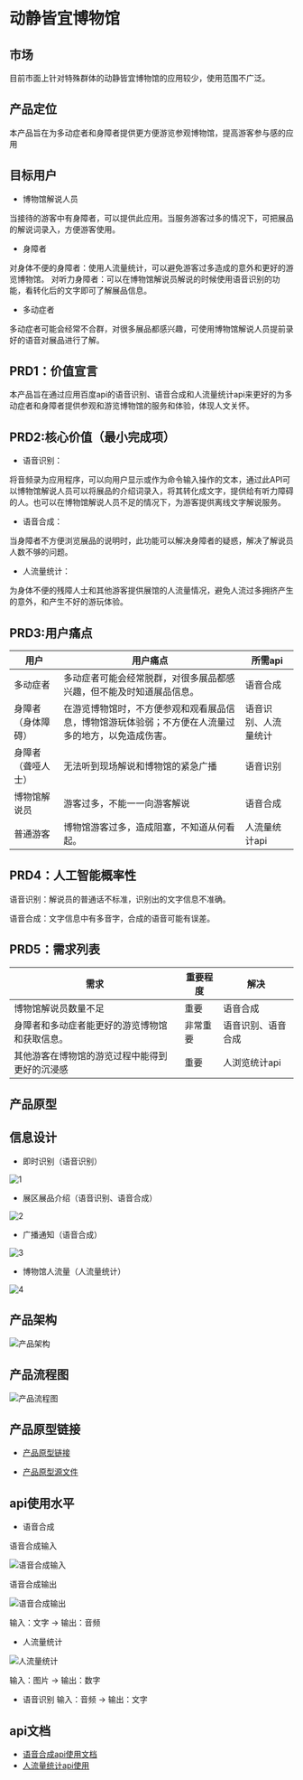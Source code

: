 # 动静皆宜博物馆

## 市场
目前市面上针对特殊群体的动静皆宜博物馆的应用较少，使用范围不广泛。

##  产品定位
本产品旨在为多动症者和身障者提供更方便游览参观博物馆，提高游客参与感的应用

## 目标用户
- 博物馆解说人员

当接待的游客中有身障者，可以提供此应用。当服务游客过多的情况下，可把展品的解说词录入，方便游客使用。

- 身障者

对身体不便的身障者：使用人流量统计，可以避免游客过多造成的意外和更好的游览博物馆。
对听力身障者：可以在博物馆解说员解说的时候使用语音识别的功能，看转化后的文字即可了解展品信息。

- 多动症者

多动症者可能会经常不合群，对很多展品都感兴趣，可使用博物馆解说人员提前录好的语音对展品进行了解。


## PRD1：价值宣言
本产品旨在通过应用百度api的语音识别、语音合成和人流量统计api来更好的为多动症者和身障者提供参观和游览博物馆的服务和体验，体现人文关怀。

## PRD2:核心价值（最小完成项）
- 语音识别：

将音频录为应用程序，可以向用户显示或作为命令输入操作的文本，通过此API可以博物馆解说人员可以将展品的介绍词录入，将其转化成文字，提供给有听力障碍的人。也可以在博物馆解说人员不足的情况下，为游客提供离线文字解说服务。

- 语音合成：

当身障者不方便浏览展品的说明时，此功能可以解决身障者的疑惑，解决了解说员人数不够的问题。

- 人流量统计：

为身体不便的残障人士和其他游客提供展馆的人流量情况，避免人流过多拥挤产生的意外，和产生不好的游玩体验。


## PRD3:用户痛点
用户|用户痛点 | 所需api
---|---|---
多动症者 | 多动症者可能会经常脱群，对很多展品都感兴趣，但不能及时知道展品信息。 | 语音合成
身障者（身体障碍） | 在游览博物馆时，不方便参观和观看展品信息，博物馆游玩体验弱；不方便在人流量过多的地方，以免造成伤害。 | 语音识别、人流量统计
身障者（聋哑人士） | 无法听到现场解说和博物馆的紧急广播 | 语音识别
博物馆解说员 | 游客过多，不能一一向游客解说 | 语音合成
普通游客 | 博物馆游客过多，造成阻塞，不知道从何看起。 | 人流量统计api

## PRD4：人工智能概率性

语音识别：解说员的普通话不标准，识别出的文字信息不准确。

语音合成：文字信息中有多音字，合成的语音可能有误差。

## PRD5：需求列表
需求 | 重要程度 | 解决
---|---|---
博物馆解说员数量不足 | 重要 | 语音合成
身障者和多动症者能更好的游览博物馆和获取信息。 | 非常重要 | 语音识别、语音合成
其他游客在博物馆的游览过程中能得到更好的沉浸感 | 重要 | 人浏览统计api

## 产品原型 

## 信息设计

- 即时识别（语音识别）

![1](https://github.com/yueng1026/museum/blob/master/imge/1.1%E5%8D%B3%E6%97%B6%E8%AF%86%E5%88%AB.png)

- 展区展品介绍（语音识别、语音合成）

![2](https://github.com/yueng1026/museum/blob/master/imge/1.2%E5%B1%95%E5%8C%BA%E5%B1%95%E5%93%81%E4%BB%8B%E7%BB%8D.png)

- 广播通知（语音合成）

![3](imge/1.3广播通知.png)

- 博物馆人流量（人流量统计）

![4](imge/2博物馆人流量.png)

## 产品架构

![产品架构](imge/产品架构图.png)

## 产品流程图


![产品流程图](imge/产品流程图.png)

## 产品原型链接
- [产品原型链接](http://nfunm089.gitee.io/museum/)

- [产品原型源文件](博物馆api.rp)

## api使用水平
- 语音合成

 语音合成输入
 
 ![语音合成输入](imge/语音合成api输入.png)
 
  语音合成输出
 
 ![语音合成输出](imge/语音合成api输出.png)
 
 输入：文字 → 输出：音频
 
 - 人流量统计

 ![人流量统计](imge/人流量统计.png)
 
 输入：图片 → 输出：数字
 
 - 语音识别
 输入：音频 → 输出：文字
 
 ## api文档
 - [语音合成api使用文档](code/语音合成api文档.ipynb)
 - [人流量统计api使用](code/人流量统计api调用.ipynb)
